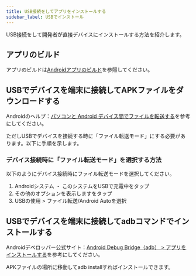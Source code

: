 ```yaml
---
title: USB接続をしてアプリをインストールする
sidebar_label: USBでインストール
---
```


USB接続をして開発者が直接デバイスにインストールする方法を紹介します。

## アプリのビルド

アプリのビルドは[Androidアプリのビルド](build/android-build.md)を参照してください。

## USBでデバイスを端末に接続してAPKファイルをダウンロードする  

Androidのヘルプ：[パソコンと Android デバイス間でファイルを転送する](https://support.google.com/android/answer/9064445?hl=ja)を参考にしてください。

ただしUSBでデバイスを接続する時に「ファイル転送モード」にする必要があります。以下に手順を示します。

### デバイス接続時に「ファイル転送モード」を選択する方法

以下のようにデバイス接続時にファイル転送モードを選択してください。

1. Androidシステム ・ このシステムをUSBで充電中をタップ
1. その他のオプションを表示しますをタップ
1. USBの使用 > ファイル転送/Android Autoを選択

## USBでデバイスを端末に接続してadbコマンドでインストールする

Androidデベロッパー公式サイト：[Android Debug Bridge（adb） > アプリをインストールする](https://developer.android.com/studio/command-line/adb?hl=ja#move)を参考にしてください。

APKファイルの場所に移動してadb installすればインストールできます。
